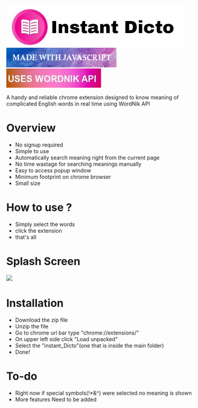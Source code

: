 <img src="Images/HeadName.jpg"></img></br>
<img src="Images/javascript.jpg"></img>
<img src="Images/api.jpg"></img></br>

A handy and reliable chrome extension designed to know meaning of complicated English words in real time using WordNik API
<br>

# Overview <br>

- No signup required 
- Simple to use
- Automatically search meaning right from the current page
- No time wastage for searching meanings manually
- Easy to access popup window
- Minimum footprint on chrome browser
- Small size 

# How to use ?

- Simply select the words 
- click the extension 
- that's all <br>


# Splash Screen <br>
<img src="Images/project.gif" width="800px">
 <br>

# Installation <br>
 - Download the zip file
 - Unzip the file
 - Go to chrome url bar type "chrome://extensions/"
 - On upper left side click "Load unpacked"
 - Select the "instant_Dicto"(one that is inside the main folder)
 - Done!
 
 # To-do <br>
 - Right now if special symbols(!*&^) were selected no meaning is shown 
 - More features Need to be added
 
